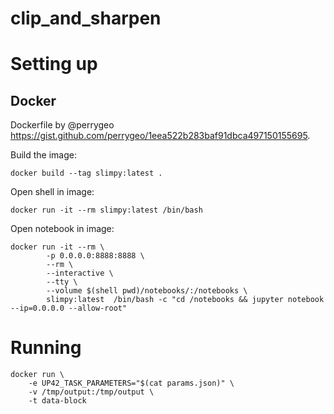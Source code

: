 # clip_and_sharpen

# Setting up
## Docker
Dockerfile by @perrygeo https://gist.github.com/perrygeo/1eea522b283baf91dbca497150155695.

Build the image:
```
docker build --tag slimpy:latest .
```
Open shell in image:
```
docker run -it --rm slimpy:latest /bin/bash
```
Open notebook in image:
```
docker run -it --rm \
		-p 0.0.0.0:8888:8888 \
		--rm \
		--interactive \
		--tty \
		--volume $(shell pwd)/notebooks/:/notebooks \
		slimpy:latest  /bin/bash -c "cd /notebooks && jupyter notebook --ip=0.0.0.0 --allow-root"
```

# Running
```
docker run \
    -e UP42_TASK_PARAMETERS="$(cat params.json)" \
    -v /tmp/output:/tmp/output \
    -t data-block
```
